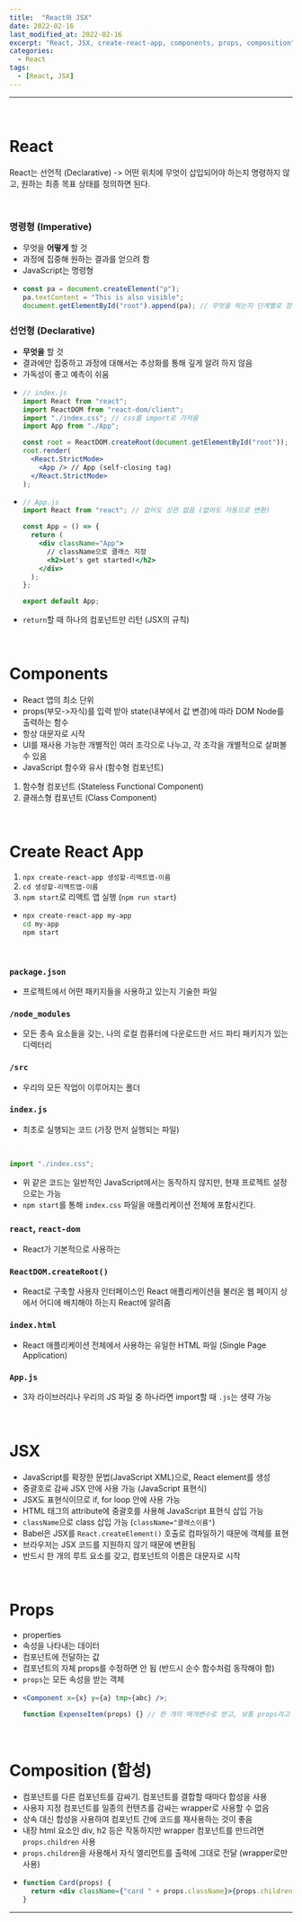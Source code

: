 ```yaml
---
title:  "React와 JSX"
date: 2022-02-16
last_modified_at: 2022-02-16
excerpt: "React, JSX, create-react-app, components, props, composition"
categories:
  - React
tags:
  - [React, JSX]
---
```


---

<br>

# React

React는 선언적 (Declarative) -> 어떤 위치에 무엇이 삽입되어야 하는지 명령하지 않고, 원하는 최종 목표 상태를 정의하면 된다.

<br>

### 명령형 (Imperative)

- 무엇을 **어떻게** 할 것
- 과정에 집중해 원하는 결과를 얻으려 함
- JavaScript는 명령형
- ```jsx
  const pa = document.createElement("p");
  pa.textContent = "This is also visible";
  document.getElementById("root").append(pa); // 무엇을 하는지 단계별로 정확히 지시
  ```

### 선언형 (Declarative)

- **무엇을** 할 것
- 결과에만 집중하고 과정에 대해서는 추상화를 통해 깊게 알려 하지 않음
- 가독성이 좋고 예측이 쉬움
- ```jsx
  // index.js
  import React from "react";
  import ReactDOM from "react-dom/client";
  import "./index.css"; // css를 import로 가져옴
  import App from "./App";

  const root = ReactDOM.createRoot(document.getElementById("root"));
  root.render(
    <React.StrictMode>
      <App /> // App (self-closing tag)
    </React.StrictMode>
  );
  ```
- ```jsx
  // App.js
  import React from "react"; // 없어도 상관 없음 (없어도 자동으로 변환)

  const App = () => {
    return (
      <div className="App">
        // className으로 클래스 지정
        <h2>Let's get started!</h2>
      </div>
    );
  };

  export default App;
  ```
- `return`할 때 하나의 컴포넌트만 리턴 (JSX의 규칙)

<br>

# Components

- React 앱의 최소 단위
- props(부모->자식)를 입력 받아 state(내부에서 값 변경)에 따라 DOM Node를 출력하는 함수
- 항상 대문자로 시작
- UI를 재사용 가능한 개별적인 여러 조각으로 나누고, 각 조각을 개별적으로 살펴볼 수 있음
- JavaScript 함수와 유사 (함수형 컴포넌트)

1. 함수형 컴포넌트 (Stateless Functional Component)
2. 클래스형 컴포넌트 (Class Component)

<br>

# Create React App

1. `npx create-react-app 생성할-리액트앱-이름`
2. `cd 생성할-리액트앱-이름`
3. `npm start`로 리액트 앱 실행 (`npm run start`)

- ```sh
  npx create-react-app my-app
  cd my-app
  npm start
  ```

<br>

### `package.json`

- 프로젝트에서 어떤 패키지들을 사용하고 있는지 기술한 파일

### `/node_modules`

- 모든 종속 요소들을 갖는, 나의 로컬 컴퓨터에 다운로드한 서드 파티 패키지가 있는 디렉터리

### `/src`

- 우리의 모든 작업이 이루어지는 폴더

### `index.js`

- 최초로 실행되는 코드 (가장 먼저 실행되는 파일)

<br>

```jsx
import "./index.css";
```

- 위 같은 코드는 일반적인 JavaScript에서는 동작하지 않지만, 현재 프로젝트 설정으로는 가능
- `npm start`를 통해 `index.css` 파일을 애플리케이션 전체에 포함시킨다.

### `react`, `react-dom`

- React가 기본적으로 사용하는

### `ReactDOM.createRoot()`

- React로 구축할 사용자 인터페이스인 React 애플리케이션을 불러온 웹 페이지 상에서 어디에 배치해야 하는지 React에 알려줌

### `index.html`

- React 애플리케이션 전체에서 사용하는 유일한 HTML 파일 (Single Page Application)

### `App.js`

- 3자 라이브러리나 우리의 JS 파일 중 하나라면 import할 때 `.js`는 생략 가능

<br>

# JSX

- JavaScript를 확장한 문법(JavaScript XML)으로, React element를 생성
- 중괄호로 감싸 JSX 안에 사용 가능 (JavaScript 표현식)
- JSX도 표현식이므로 if, for loop 안에 사용 가능
- HTML 태그의 attribute에 중괄호를 사용해 JavaScript 표현식 삽입 가능
- `className`으로 class 삽입 가능 (`className="클래스이름"`)
- Babel은 JSX를 `React.createElement()` 호출로 컴파일하기 때문에 객체를 표현
- 브라우저는 JSX 코드를 지원하지 않기 때문에 변환됨
- 반드시 한 개의 루트 요소를 갖고, 컴포넌트의 이름은 대문자로 시작

<br>

# Props

- properties
- 속성을 나타내는 데이터
- 컴포넌트에 전달하는 값
- 컴포넌트의 자체 props를 수정하면 안 됨 (반드시 순수 함수처럼 동작해야 함)
- `props`는 모든 속성을 받는 객체
- ```jsx
  <Component x={x} y={a} tmp={abc} />;

  function ExpenseItem(props) {} // 한 개의 매개변수로 받고, 보통 props라고 씀
  ```

<br>

# Composition (합성)

- 컴포넌트를 다른 컴포넌트를 감싸기. 컴포넌트를 결합할 때마다 합성을 사용
- 사용자 지정 컴포넌트를 일종의 컨텐츠를 감싸는 wrapper로 사용할 수 없음
- 상속 대신 합성을 사용하여 컴포넌트 간에 코드를 재사용하는 것이 좋음
- 내장 html 요소인 div, h2 등은 작동하지만 wrapper 컴포넌트를 만드려면 `props.children` 사용
- `props.children`을 사용해서 자식 엘리먼트를 출력에 그대로 전달 (wrapper로만 사용)
- ```jsx
  function Card(props) {
    return <div className={"card " + props.className}>{props.children}</div>;
  }
  ```

---

